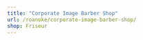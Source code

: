 ```yaml
---
title: "Corporate Image Barber Shop"
url: /roanoke/corporate-image-barber-shop/
shop: Friseur
---
```

